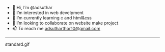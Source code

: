 - 👋 Hi, I’m @adsuthar
- 👀 I’m interested in web develpment
- 🌱 I’m currently learning c and html&css
- 💞️ I’m looking to collaborate on website make project
- 📫 To reach me adsutharthor10@gmail.com
<hr>
standard.gif
